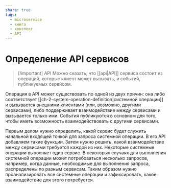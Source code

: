 ```yaml
---
share: true
tags: 
  - microservice
  - книга
  - конспект
  - API
---
```

# Определение API сервисов
> [!important] API
> Можно сказать, что [[api|API]] сервиса состоит из операций, которые клиент может вызывать, и событий, публикуемых сервисом.

Операция в API может существовать по одной из двух причин: она либо соответствует [[ch-2-system-operation-definition|системной операции]] и вызывается внешними клиентами (или, возможно, другими сервисами), либо поддерживает взаимодействие между сервисами и вызывается только ими. События публикуются в основном для того, чтобы иметь возможность взаимодействовать с другими сервисами.

Первым делом нужно определить, какой сервис будет служить начальной входящей точкой для запроса системной операции. В его API добавляем такие функции. Затем нужно решить, какой взаимодействие между сервисами требуется каждой из них. Некоторые системные операции выполняет один сервис. В некоторых случаях для выполнения системной операции может потребоваться несколько запросов, например, когда данные, необходимые для выполнения запроса, распределены по разным сервисам. Таким образом нужно проанализировать все системные операции и зафиксировать, какое взаимодействие для этого потребуется.
